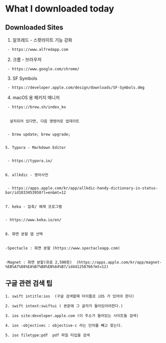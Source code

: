 # What I downloaded today 


## Downloaded Sites 

   1. 알프레드 - 스팟라이트 기능 강화
 

     - https://www.alfredapp.com


   2. 크롬 - 브라우저


     - https://www.google.com/chrome/


   3. SF Symbols


     - https://developer.apple.com/design/downloads/SF-Symbols.dmg


   4. macOS 용 패키지 매니저


     - https://brew.sh/index_ko


      설치되어 있다면, 다음 명령어로 업데이트
 

     - brew update; brew upgrade;


    5. Typora - Markdown Editor


     - https://typora.io/


    6. allkdic - 영어사전


     - https://apps.apple.com/kr/app/allkdic-handy-dictionary-in-status-bar/id1033453958?l=en&mt=12


    7. keka - 압축/ 해제 프로그램


    - https://www.keka.io/en/


    8. 화면 분할 앱 선택


    -Spectacle : 화면 분할 (https://www.spectacleapp.com)


    -Magnet : 화면 분할(유료 2,500원)  (https://apps.apple.com/kr/app/magnet-%EB%A7%88%EA%B7%B8%EB%84%B7/id441258766?mt=12)


## 구글 관련 검색 팁

    1. swift intitle:ios  (구글 검색할때 타이틀로 iOS 가 있어야 한다)

    2. swift intext:swiftui ( 본문에 그 글자가 들어있어야한다.) 

    3. ios site:developer.apple.com (이 주소가 들어있는 사이트들 검색)

    4. ios -objectivec : objective-c 라는 단어를 빼고 찾는다. 

    5. ios filetype:pdf  pdf 파일 타입을 검색





